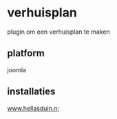 # verhuisplan
plugin om een verhuisplan te maken
## platform
joomla
## installaties
www.hellasduin.n;
